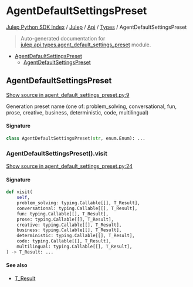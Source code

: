 # AgentDefaultSettingsPreset

[Julep Python SDK Index](../../../README.md#julep-python-sdk-index) / [Julep](../../index.md#julep) / [Api](../index.md#api) / [Types](./index.md#types) / AgentDefaultSettingsPreset

> Auto-generated documentation for [julep.api.types.agent_default_settings_preset](../../../../../../../julep/api/types/agent_default_settings_preset.py) module.

- [AgentDefaultSettingsPreset](#agentdefaultsettingspreset)
  - [AgentDefaultSettingsPreset](#agentdefaultsettingspreset-1)

## AgentDefaultSettingsPreset

[Show source in agent_default_settings_preset.py:9](../../../../../../../julep/api/types/agent_default_settings_preset.py#L9)

Generation preset name (one of: problem_solving, conversational, fun, prose, creative, business, deterministic, code, multilingual)

#### Signature

```python
class AgentDefaultSettingsPreset(str, enum.Enum): ...
```

### AgentDefaultSettingsPreset().visit

[Show source in agent_default_settings_preset.py:24](../../../../../../../julep/api/types/agent_default_settings_preset.py#L24)

#### Signature

```python
def visit(
    self,
    problem_solving: typing.Callable[[], T_Result],
    conversational: typing.Callable[[], T_Result],
    fun: typing.Callable[[], T_Result],
    prose: typing.Callable[[], T_Result],
    creative: typing.Callable[[], T_Result],
    business: typing.Callable[[], T_Result],
    deterministic: typing.Callable[[], T_Result],
    code: typing.Callable[[], T_Result],
    multilingual: typing.Callable[[], T_Result],
) -> T_Result: ...
```

#### See also

- [T_Result](#t_result)